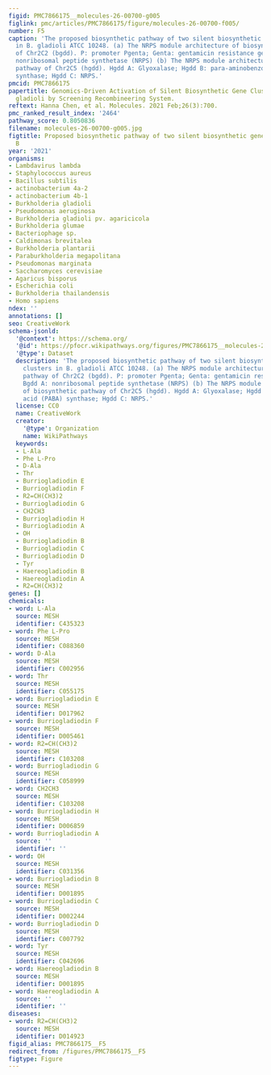 ```yaml
---
figid: PMC7866175__molecules-26-00700-g005
figlink: pmc/articles/PMC7866175/figure/molecules-26-00700-f005/
number: F5
caption: 'The proposed biosynthetic pathway of two silent biosynthetic gene clusters
  in B. gladioli ATCC 10248. (a) The NRPS module architecture of biosynthetic pathway
  of Chr2C2 (bgdd). P: promoter Pgenta; Genta: gentamicin resistance gene; Bgdd A:
  nonribosomal peptide synthetase (NRPS) (b) The NRPS module architecture of biosynthetic
  pathway of Chr2C5 (hgdd). Hgdd A: Glyoxalase; Hgdd B: para-aminobenzoic acid (PABA)
  synthase; Hgdd C: NRPS.'
pmcid: PMC7866175
papertitle: Genomics-Driven Activation of Silent Biosynthetic Gene Clusters in Burkholderia
  gladioli by Screening Recombineering System.
reftext: Hanna Chen, et al. Molecules. 2021 Feb;26(3):700.
pmc_ranked_result_index: '2464'
pathway_score: 0.8050836
filename: molecules-26-00700-g005.jpg
figtitle: Proposed biosynthetic pathway of two silent biosynthetic gene clusters in
  B
year: '2021'
organisms:
- Lambdavirus lambda
- Staphylococcus aureus
- Bacillus subtilis
- actinobacterium 4a-2
- actinobacterium 4b-1
- Burkholderia gladioli
- Pseudomonas aeruginosa
- Burkholderia gladioli pv. agaricicola
- Burkholderia glumae
- Bacteriophage sp.
- Caldimonas brevitalea
- Burkholderia plantarii
- Paraburkholderia megapolitana
- Pseudomonas marginata
- Saccharomyces cerevisiae
- Agaricus bisporus
- Escherichia coli
- Burkholderia thailandensis
- Homo sapiens
ndex: ''
annotations: []
seo: CreativeWork
schema-jsonld:
  '@context': https://schema.org/
  '@id': https://pfocr.wikipathways.org/figures/PMC7866175__molecules-26-00700-g005.html
  '@type': Dataset
  description: 'The proposed biosynthetic pathway of two silent biosynthetic gene
    clusters in B. gladioli ATCC 10248. (a) The NRPS module architecture of biosynthetic
    pathway of Chr2C2 (bgdd). P: promoter Pgenta; Genta: gentamicin resistance gene;
    Bgdd A: nonribosomal peptide synthetase (NRPS) (b) The NRPS module architecture
    of biosynthetic pathway of Chr2C5 (hgdd). Hgdd A: Glyoxalase; Hgdd B: para-aminobenzoic
    acid (PABA) synthase; Hgdd C: NRPS.'
  license: CC0
  name: CreativeWork
  creator:
    '@type': Organization
    name: WikiPathways
  keywords:
  - L-Ala
  - Phe L-Pro
  - D-Ala
  - Thr
  - Burriogladiodin E
  - Burriogladiodin F
  - R2=CH(CH3)2
  - Burriogladiodin G
  - CH2CH3
  - Burriogladiodin H
  - Burriogladiodin A
  - OH
  - Burriogladiodin B
  - Burriogladiodin C
  - Burriogladiodin D
  - Tyr
  - Haereogladiodin B
  - Haereogladiodin A
  - R2=CH(CH3)2
genes: []
chemicals:
- word: L-Ala
  source: MESH
  identifier: C435323
- word: Phe L-Pro
  source: MESH
  identifier: C088360
- word: D-Ala
  source: MESH
  identifier: C002956
- word: Thr
  source: MESH
  identifier: C055175
- word: Burriogladiodin E
  source: MESH
  identifier: D017962
- word: Burriogladiodin F
  source: MESH
  identifier: D005461
- word: R2=CH(CH3)2
  source: MESH
  identifier: C103208
- word: Burriogladiodin G
  source: MESH
  identifier: C058999
- word: CH2CH3
  source: MESH
  identifier: C103208
- word: Burriogladiodin H
  source: MESH
  identifier: D006859
- word: Burriogladiodin A
  source: ''
  identifier: ''
- word: OH
  source: MESH
  identifier: C031356
- word: Burriogladiodin B
  source: MESH
  identifier: D001895
- word: Burriogladiodin C
  source: MESH
  identifier: D002244
- word: Burriogladiodin D
  source: MESH
  identifier: C007792
- word: Tyr
  source: MESH
  identifier: C042696
- word: Haereogladiodin B
  source: MESH
  identifier: D001895
- word: Haereogladiodin A
  source: ''
  identifier: ''
diseases:
- word: R2=CH(CH3)2
  source: MESH
  identifier: D014923
figid_alias: PMC7866175__F5
redirect_from: /figures/PMC7866175__F5
figtype: Figure
---
```


